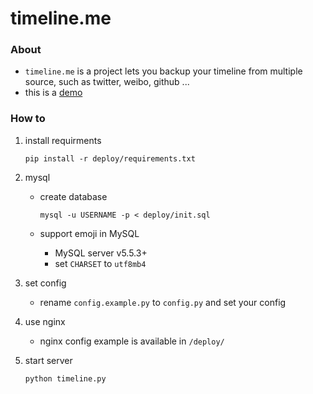timeline.me
==========================

### About
- ```timeline.me``` is a project lets you backup your timeline from multiple source, such as twitter, weibo, github ...
- this is a [demo](http://i.caoyue.me)

### How to
1. install requirments

    ```shell
    pip install -r deploy/requirements.txt
    ```

2. mysql
    * create database

        ```shell
        mysql -u USERNAME -p < deploy/init.sql
        ```
    * support emoji in MySQL
        + MySQL server v5.5.3+
        + set ```CHARSET``` to ```utf8mb4```

3. set config
    * rename ```config.example.py``` to ```config.py``` and set your config

4. use nginx
    * nginx config example is available in ```/deploy/```

5. start server

    ```shell
    python timeline.py
    ```